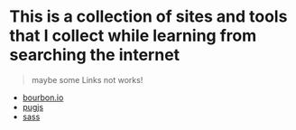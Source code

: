 # This is a collection of sites and tools that I collect while learning from searching the internet

> maybe some Links not works!

- [bourbon.io]('https://www.bourbon.io')
- [pugjs]('https://pugjs.org/api/getting-started.html')
- [sass]('https://sass-lang.com')
